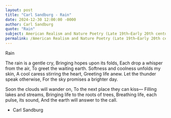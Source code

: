 ```yaml
---
layout: post
title: "Carl Sandburg - Rain"
date: 2024-12-30 12:00:00 -0000
author: Carl Sandburg
quote: "Rain"
subject: American Realism and Nature Poetry (Late 19th–Early 20th century)
permalink: /American Realism and Nature Poetry (Late 19th–Early 20th century)/Carl Sandburg/Carl Sandburg - Rain
---
```


Rain

The rain is a gentle cry,
Bringing hopes upon its folds,
Each drop a whisper from the air,
To greet the waiting earth.
Softness and coolness unfolds my skin,
A cool caress stirring the heart,
Greeting life anew.
Let the thunder speak otherwise,
For the sky promises a brighter day.

Soon the clouds will wander on,
To the next place they can kiss—
Filling lakes and streams,
Bringing life to the roots of trees,
Breathing life, each pulse, its sound,
And the earth will answer to the call.

- Carl Sandburg
